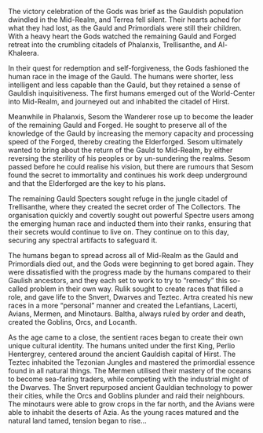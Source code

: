 The victory celebration of the Gods was brief as the Gauldish population dwindled in the Mid-Realm, and Terrea fell silent. Their hearts ached for what they had lost, as the Gauld and Primordials were still their children. With a heavy heart the Gods watched the remaining Gauld and Forged retreat into the crumbling citadels of Phalanxis, Trellisanthe, and Al-Khaleera.

In their quest for redemption and self-forgiveness, the Gods fashioned the human race in the image of the Gauld. The humans were shorter, less intelligent and less capable than the Gauld, but they retained a sense of Gauldish inquisitiveness. The first humans emerged out of the World-Center into Mid-Realm, and journeyed out and inhabited the citadel of Hirst.

Meanwhile in Phalanxis, Sesom the Wanderer rose up to become the leader of the remaining Gauld and Forged. He sought to preserve all of the knowledge of the Gauld by increasing the memory capacity and processing speed of the Forged, thereby creating the Elderforged. Sesom ultimately wanted to bring about the return of the Gauld to Mid-Realm, by either reversing the sterility of his peoples or by un-sundering the realms. Sesom passed before he could realise his vision, but there are rumours that Sesom found the secret to immortality and continues his work deep underground and that the Elderforged are the key to his plans.

The remaining Gauld Specters sought refuge in the jungle citadel of Trellisanthe, where they created the secret order of The Collectors. The organisation quickly and covertly sought out powerful Spectre users among the emerging human race and inducted them into their ranks, ensuring that their secrets would continue to live on. They continue on to this day, securing any spectral artifacts to safeguard it.

The humans began to spread across all of Mid-Realm as the Gauld and Primordials died out, and the Gods were beginning to get bored again. They were dissatisfied with the progress made by the humans compared to their Gaulish ancestors, and they each set to work to try to “remedy” this so-called problem in their own way. Rulik sought to create races that filled a role, and gave life to the Snvert, Dwarves and Teztec. Artra created his new races in a more “personal” manner and created the Lefantians, Lacerti, Avians, Mermen, and Minotaurs. Baltha, always ruled by order and death, created the Goblins, Orcs, and Locanth.

As the age came to a close, the sentient races began to create their own unique cultural identity. The humans united under the first King, Perlio Hentergrey, centered around the ancient Gauldish capital of Hirst. The Teztec inhabited the Tezonian Jungles and mastered the primordial essence found in all natural things. The Mermen utilised their mastery of the oceans to become sea-faring traders, while competing with the industrial might of the Dwarves. The Snvert repurposed ancient Gauldian technology to power their cities, while the Orcs and Goblins plunder and raid their neighbours. The minotaurs were able to grow crops in the far north, and the Avians were able to inhabit the deserts of Azia. As the young races matured and the natural land tamed, tension began to rise...
